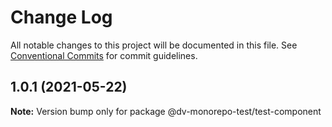 # Change Log

All notable changes to this project will be documented in this file.
See [Conventional Commits](https://conventionalcommits.org) for commit guidelines.

## 1.0.1 (2021-05-22)

**Note:** Version bump only for package @dv-monorepo-test/test-component
